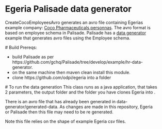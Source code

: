 <!-- SPDX-License-Identifier: CC-BY-4.0 -->
<!-- Copyright Contributors to the ODPi Egeria project. -->

# Egeria Palisade data generator

CreateCocoEmployeesAvro generates an avro file containing Egerias example company: [Coco Pharmaceuticals personnas](https://github.com/odpi/data-governance/blob/master/docs/coco-pharmaceuticals/personas/README.md).
The avro format is based on employee schema in Palisade. Palisade has a [data generator](https://github.com/gchq/Palisade/tree/develop/example/hr-data-generator) example that generates avro files using the Employee schema.
 <p>
# Build Prereqs:
<ul>
<li>build Palisade as per https://github.com/gchq/Palisade/tree/develop/example/hr-data-generator.</li>
<li>on the same machine then maven clean install this module.</li>
<li>clone https://github.com/odpi/egeria into a folder <egeria></li>
</ul>
# To run the data generation
This class runs as a java application, that takes 2 parameters, the output folder and the folder you have clones Egeria into <egeria>.
 <p>
There is an avro file that has already been generated in data-generator/generated-data. As changes are made in this repository, Egeria or Palisade then this file may need to be re generated.
<p>
Note this file relies on the shape of example Egeria csv files.


